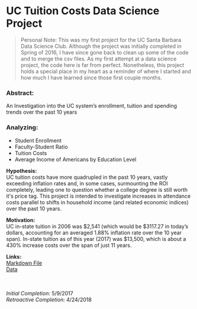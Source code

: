 # UC Tuition Costs Data Science Project

>Personal Note: This was my first project for the UC Santa Barbara Data Science Club. Although the project was initially completed in Spring of 2016, I have since gone back to clean up some of the code and to merge the csv files. As my first attempt at a data science project, the code here is far from perfect. Nonetheless, this project holds a special place in my heart as a reminder of where I started and how much I have learned since those first couple months.

### Abstract: 
An Investigation into the UC system’s enrollment, tuition and spending trends over the past 10 years

### Analyzing: 
*	Student Enrollment 
* Faculty-Student Ratio 
* Tuition Costs 
* Average Income of Americans by Education Level 


**Hypothesis:** <br>
UC tuition costs have more quadrupled in the past 10 years, vastly exceeding inflation rates and, in some cases, surmounting the ROI completely, leading one to question whether a college degree is still worth it's price tag. This project is intended to investigate increases in attendance costs parallel to shifts in household income (and related economic indices) over the past 10 years.

**Motivation:** <br>
UC in-state tuition in 2006 was $2,541 (which would be $3117.27 in today’s dollars, accounting for an averaged 1.88% inflation rate over the 10 year span). In-state tuition as of this year (2017) was $13,500, which is about a 430% increase costs over the span of just 11 years. 

**Links:**<br> 
[Markdown File](https://github.com/adonovan7/UC_Project/blob/master/UCProject.Rmd) <br>
[Data](https://github.com/adonovan7/UC_Project/tree/master/Data)

<br><br>
*Initial Completion:* 5/9/2017 <br>
*Retroactive Completion:* 4/24/2018
